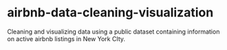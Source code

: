 # airbnb-data-cleaning-visualization
Cleaning and visualizing data using a public dataset containing information on active airbnb listings in New York CIty.
